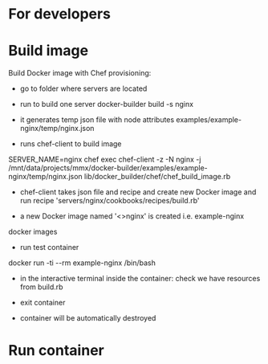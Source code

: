 # For developers


# Build image


Build Docker image with Chef provisioning:

* go to folder where servers are located

* run to build one server
docker-builder build -s nginx


* it generates temp json file with node attributes
examples/example-nginx/temp/nginx.json

* runs chef-client to build image

SERVER_NAME=nginx chef exec chef-client -z -N nginx -j /mnt/data/projects/mmx/docker-builder/examples/example-nginx/temp/nginx.json lib/docker_builder/chef/chef_build_image.rb 

* chef-client takes json file and recipe and create new Docker image and run recipe 'servers/nginx/cookbooks/recipes/build.rb'

* a new Docker image named '<<prefix>>nginx' is created
i.e. example-nginx

docker images 


* run test container

docker run -ti --rm example-nginx /bin/bash

* in the interactive terminal inside the container:
check we have resources from build.rb

* exit container

* container will be automatically destroyed



# Run container

